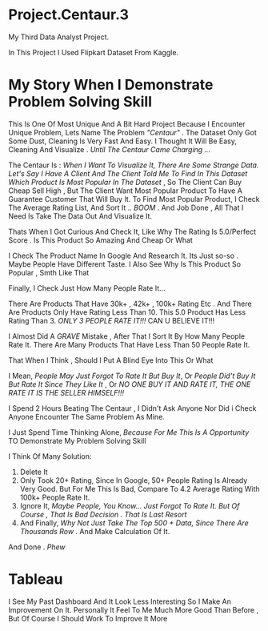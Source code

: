 # Project.Centaur.3
My Third Data Analyst Project.

In This Project I Used Flipkart Dataset From Kaggle.

# My Story When I Demonstrate Problem Solving Skill 

This Is One Of Most Unique And A Bit Hard Project Because I Encounter Unique Problem, Lets Name The Problem *"Centaur"* .
The Dataset Only Got Some Dust, Cleaning Is Very Fast And Easy. I Thought It Will Be Easy, Cleaning And Visualize . *Until The Centaur Came Charging ...*

The Centaur Is : *When I Want To Visualize It, There Are Some Strange Data. Let's Say I Have A Client And The Client Told Me To Find In This Dataset Which Product Is Most Popular In The Dataset* , So The Client Can Buy Cheap Sell High , But The Client Want Most Popular Product To Have A Guarantee Customer That Will Buy It. To Find Most Popular Product, I Check The Average Rating List, And Sort It .. *BOOM* . And Job Done , All That I Need Is Take The Data Out And Visualize It.

Thats When I Got Curious And Check It, Like Why The Rating Is 5.0/Perfect Score  . Is This Product So Amazing And Cheap Or What

I Check The Product Name In Google And Research It. Its Just so-so . Maybe People Have Different Taste. I Also See Why Is This Product So Popular , Smth Like That

Finally, I Check Just How Many People Rate It...

There Are Products That Have 30k+ , 42k+ , 100k+ Rating Etc .  And There Are Products Only Have Rating Less Than 10. This 5.0 Product Has Less Rating Than 3. *ONLY 3 PEOPLE RATE IT!!!* CAN U BELIEVE IT!!!

I Almost Did A *GRAVE* Mistake , After That I Sort It By How Many People Rate It. There Are Many Products That Have Less Than 50 People Rate It.

That When I Think , Should I Put A Blind Eye Into This Or What

I Mean, *People May Just Forgot To Rate It But Buy It*, Or *People Did't Buy It But Rate It Since They Like It* , Or *NO ONE BUY IT AND RATE IT, THE ONE RATE IT IS THE SELLER HIMSELF!!!*

I Spend 2 Hours Beating The Centaur , I Didn't Ask Anyone Nor Did i Check Anyone Encounter The Same Problem As Mine.

I Just Spend Time Thinking Alone, *Because For Me This Is A Opportunity* TO Demonstrate My Problem Solving Skill 

I Think Of Many Solution:
1. Delete It
2. Only Took 20+ Rating,  Since In Google, 50+ People Rating Is Already Very Good. But For Me This Is Bad, Compare To 4.2 Average Rating  With 100k+ People Rate It.
3. Ignore It, *Maybe People, You Know... Just Forgot To Rate It. But Of Course , That Is Bad Decision . That Is Last Resort*
4. And Finally, *Why Not Just Take The Top 500 + Data, Since There Are Thousands Row* . And Make Calculation Of It.

And Done . *Phew*

# Tableau

I See My Past Dashboard And It Look Less Interesting So I Make An Improvement On It. Personally It Feel To Me Much More Good Than Before , But Of Course I Should Work To Improve It More



